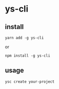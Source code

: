 # ys-cli

## install

```
yarn add -g ys-cli
```
or
```
npm install -g ys-cli
```

## usage

```
ysc create your-project
```
